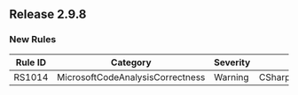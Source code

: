 ## Release 2.9.8

### New Rules

Rule ID | Category | Severity | Notes
--------|----------|----------|-------
RS1014 | MicrosoftCodeAnalysisCorrectness | Warning | CSharpImmutableObjectMethodAnalyzer
